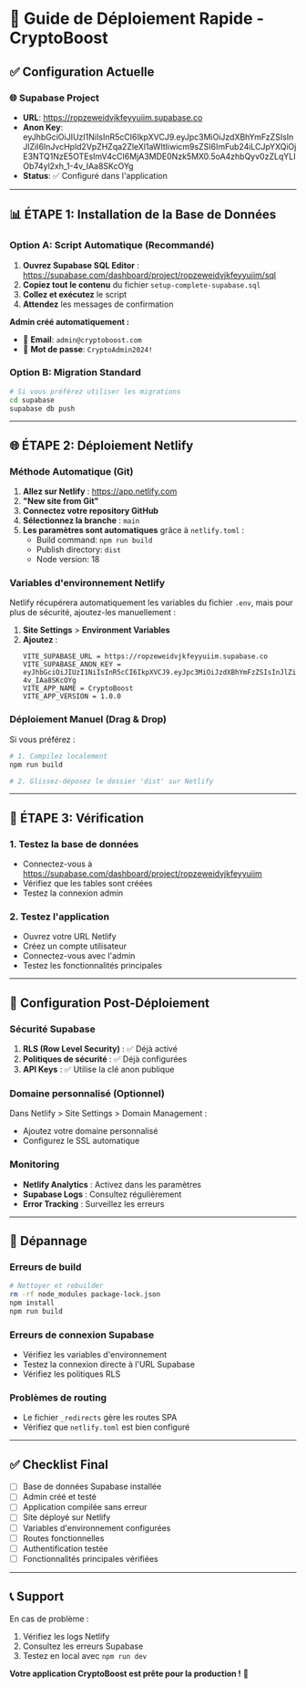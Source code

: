 # 🚀 Guide de Déploiement Rapide - CryptoBoost

## ✅ Configuration Actuelle

### 🌐 **Supabase Project**
- **URL**: https://ropzeweidvjkfeyyuiim.supabase.co
- **Anon Key**: eyJhbGciOiJIUzI1NiIsInR5cCI6IkpXVCJ9.eyJpc3MiOiJzdXBhYmFzZSIsInJlZiI6InJvcHpld2VpZHZqa2ZleXl1aWltIiwicm9sZSI6ImFub24iLCJpYXQiOjE3NTQ1NzE5OTEsImV4cCI6MjA3MDE0Nzk5MX0.5oA4zhbQyv0zZLqYLIOb74yl2xh_1-4v_IAa8SKcOYg
- **Status**: ✅ Configuré dans l'application

---

## 📊 ÉTAPE 1: Installation de la Base de Données

### **Option A: Script Automatique (Recommandé)**

1. **Ouvrez Supabase SQL Editor** : https://supabase.com/dashboard/project/ropzeweidvjkfeyyuiim/sql
2. **Copiez tout le contenu** du fichier `setup-complete-supabase.sql`
3. **Collez et exécutez** le script
4. **Attendez** les messages de confirmation

**Admin créé automatiquement :**
- 📧 **Email**: `admin@cryptoboost.com`
- 🔑 **Mot de passe**: `CryptoAdmin2024!`

### **Option B: Migration Standard**

```bash
# Si vous préférez utiliser les migrations
cd supabase
supabase db push
```

---

## 🌐 ÉTAPE 2: Déploiement Netlify

### **Méthode Automatique (Git)**

1. **Allez sur Netlify** : https://app.netlify.com
2. **"New site from Git"**
3. **Connectez votre repository GitHub**
4. **Sélectionnez la branche** : `main`
5. **Les paramètres sont automatiques** grâce à `netlify.toml` :
   - Build command: `npm run build`
   - Publish directory: `dist`
   - Node version: 18

### **Variables d'environnement Netlify**

Netlify récupérera automatiquement les variables du fichier `.env`, mais pour plus de sécurité, ajoutez-les manuellement :

1. **Site Settings** > **Environment Variables**
2. **Ajoutez** :
   ```
   VITE_SUPABASE_URL = https://ropzeweidvjkfeyyuiim.supabase.co
   VITE_SUPABASE_ANON_KEY = eyJhbGciOiJIUzI1NiIsInR5cCI6IkpXVCJ9.eyJpc3MiOiJzdXBhYmFzZSIsInJlZiI6InJvcHpld2VpZHZqa2ZleXl1aWltIiwicm9sZSI6ImFub24iLCJpYXQiOjE3NTQ1NzE5OTEsImV4cCI6MjA3MDE0Nzk5MX0.5oA4zhbQyv0zZLqYLIOb74yl2xh_1-4v_IAa8SKcOYg
   VITE_APP_NAME = CryptoBoost
   VITE_APP_VERSION = 1.0.0
   ```

### **Déploiement Manuel (Drag & Drop)**

Si vous préférez :

```bash
# 1. Compilez localement
npm run build

# 2. Glissez-déposez le dossier 'dist' sur Netlify
```

---

## 🎯 ÉTAPE 3: Vérification

### **1. Testez la base de données**
- Connectez-vous à https://supabase.com/dashboard/project/ropzeweidvjkfeyyuiim
- Vérifiez que les tables sont créées
- Testez la connexion admin

### **2. Testez l'application**
- Ouvrez votre URL Netlify
- Créez un compte utilisateur
- Connectez-vous avec l'admin
- Testez les fonctionnalités principales

---

## 🔧 Configuration Post-Déploiement

### **Sécurité Supabase**

1. **RLS (Row Level Security)** : ✅ Déjà activé
2. **Politiques de sécurité** : ✅ Déjà configurées
3. **API Keys** : ✅ Utilise la clé anon publique

### **Domaine personnalisé (Optionnel)**

Dans Netlify > Site Settings > Domain Management :
- Ajoutez votre domaine personnalisé
- Configurez le SSL automatique

### **Monitoring**

- **Netlify Analytics** : Activez dans les paramètres
- **Supabase Logs** : Consultez régulièrement
- **Error Tracking** : Surveillez les erreurs

---

## 🚨 Dépannage

### **Erreurs de build**
```bash
# Nettoyer et rebuilder
rm -rf node_modules package-lock.json
npm install
npm run build
```

### **Erreurs de connexion Supabase**
- Vérifiez les variables d'environnement
- Testez la connexion directe à l'URL Supabase
- Vérifiez les politiques RLS

### **Problèmes de routing**
- Le fichier `_redirects` gère les routes SPA
- Vérifiez que `netlify.toml` est bien configuré

---

## ✅ Checklist Final

- [ ] Base de données Supabase installée
- [ ] Admin créé et testé
- [ ] Application compilée sans erreur
- [ ] Site déployé sur Netlify
- [ ] Variables d'environnement configurées
- [ ] Routes fonctionnelles
- [ ] Authentification testée
- [ ] Fonctionnalités principales vérifiées

---

## 📞 Support

En cas de problème :
1. Vérifiez les logs Netlify
2. Consultez les erreurs Supabase
3. Testez en local avec `npm run dev`

**Votre application CryptoBoost est prête pour la production !** 🎉